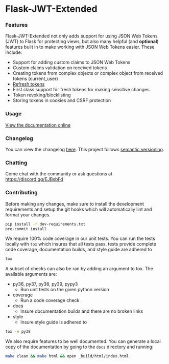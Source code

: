 # Flask-JWT-Extended

### Features
Flask-JWT-Extended not only adds support for using JSON Web Tokens (JWT) to Flask for protecting views,
but also many helpful (and **optional**) features  built in to make working with JSON Web Tokens
easier. These include:

* Support for adding custom claims to JSON Web Tokens
* Custom claims validation on received tokens
* Creating tokens from complex objects or complex object from received tokens (current_user)
* [Refresh tokens](https://auth0.com/blog/refresh-tokens-what-are-they-and-when-to-use-them/)
* First class support for fresh tokens for making sensitive changes.
* Token revoking/blocklisting
* Storing tokens in cookies and CSRF protection

### Usage
[View the documentation online](https://flask-jwt-extended.readthedocs.io/en/stable/)

### Changelog
You can view the changelog [here](https://github.com/vimalloc/flask-jwt-extended/releases).
This project follows [semantic versioning](https://semver.org/).

### Chatting
Come chat with the community or ask questions at https://discord.gg/EJBsbFd

### Contributing
Before making any changes, make sure to install the development requirements
and setup the git hooks which will automatically lint and format your changes.
```bash
pip install -r dev-requirements.txt
pre-commit install
```

We require 100% code coverage in our unit tests. You can run the tests locally
with `tox` which insures that all tests pass, tests provide complete code coverage,
documentation builds, and style guide are adhered to
```bash
tox
```

A subset of checks can also be ran by adding an argument to tox. The available
arguments are:
  * py36, py37, py38, py39, pypy3
    * Run unit tests on the given python version
  * coverage
    * Run a code coverage check
  * docs
    * Insure documentation builds and there are no broken links
  * style
    * Insure style guide is adhered to
```bash
tox -e py38
```

We also require features to be well documented.  You can generate a local copy
of the documentation by going to the `docs` directory and running:
```bash
make clean && make html && open _build/html/index.html
```
